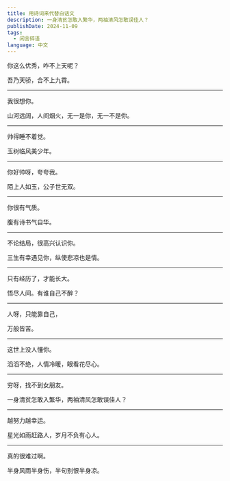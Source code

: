 ```yaml
---
title: 用诗词来代替白话文
description: 一身清贫怎敢入繁华，两袖清风怎敢误佳人？
publishDate: 2024-11-09
tags:
  - 闲言碎语
language: 中文
---
```

你这么优秀，咋不上天呢？

吾乃天骄，合不上九霄。

---

我很想你。

山河远阔，人间烟火，无一是你，无一不是你。

---

帅得睡不着觉。

玉树临风美少年。

---

你好帅呀，夸夸我。

陌上人如玉，公子世无双。

---

你很有气质。

腹有诗书气自华。

---

不论结局，很高兴认识你。

三生有幸遇见你，纵使悲凉也是情。

---

只有经历了，才能长大。

悟尽人间。有谁自己不醉？

---

人呀，只能靠自己，

万般皆苦。

---

这世上没人懂你。

滔滔不绝，人情冷暖，眼看花尽心。

---

穷呀，找不到女朋友。

一身清贫怎敢入繁华，两袖清风怎敢误佳人？

---

越努力越幸运。

星光如雨赶路人，岁月不负有心人。

---

真的很难过啊。

半身风雨半身伤，半句别恨半身凉。

